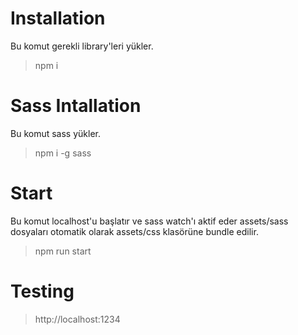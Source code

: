 # Installation

Bu komut gerekli library'leri yükler.

> npm i

# Sass Intallation

Bu komut sass yükler.

> npm i -g sass

# Start

Bu komut localhost'u başlatır ve sass watch'ı aktif eder assets/sass dosyaları otomatik olarak assets/css klasörüne bundle edilir.

> npm run start

# Testing

> http://localhost:1234
